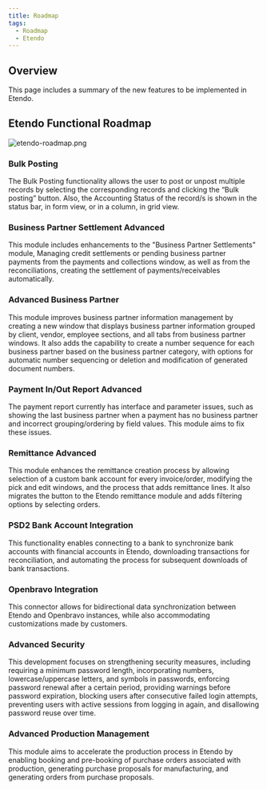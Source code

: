 ```yaml
---
title: Roadmap
tags:
  - Roadmap
  - Etendo
---
```


## Overview

This page includes a summary of the new features to be implemented in Etendo.

## Etendo Functional Roadmap

![etendo-roadmap.png](/docs.etendo.software/assets/whats-new/roadmap/etendo-roadmap.png)

### Bulk Posting

The Bulk Posting functionality allows the user to post or unpost multiple records by selecting the corresponding records and clicking the “Bulk posting” button. Also, the Accounting Status of the record/s is shown in the status bar, in form view, or in a column, in grid view.

### Business Partner Settlement Advanced

This module includes enhancements to the "Business Partner Settlements" module,
Managing credit settlements or pending business partner payments from the payments and collections window, as well as from the reconciliations, creating the settlement of payments/receivables automatically.

### Advanced Business Partner

This module improves business partner information management by creating a new window that displays business partner information grouped by client, vendor, employee sections, and all tabs from business partner windows. It also adds the capability to create a number sequence for each business partner based on the business partner category, with options for automatic number sequencing or deletion and modification of generated document numbers.

### Payment In/Out Report Advanced

The payment report currently has interface and parameter issues, such as showing the last business partner when a payment has no business partner and incorrect grouping/ordering by field values. This module aims to fix these issues.

### Remittance Advanced

This module enhances the remittance creation process by allowing selection of a custom bank account for every invoice/order, modifying the pick and edit windows, and the process that adds remittance lines. It also migrates the button to the Etendo remittance module and adds filtering options by selecting orders.

### PSD2 Bank Account Integration

This functionality enables connecting to a bank to synchronize bank accounts with financial accounts in Etendo, downloading transactions for reconciliation, and automating the process for subsequent downloads of bank transactions.

### Openbravo Integration

This connector allows for bidirectional data synchronization between Etendo and Openbravo instances, while also accommodating customizations made by customers.

### Advanced Security

This development focuses on strengthening security measures, including requiring a minimum password length, incorporating numbers, lowercase/uppercase letters, and symbols in passwords, enforcing password renewal after a certain period, providing warnings before password expiration, blocking users after consecutive failed login attempts, preventing users with active sessions from logging in again, and disallowing password reuse over time.

### Advanced Production Management

This module aims to accelerate the production process in Etendo by enabling booking and pre-booking of purchase orders associated with production, generating purchase proposals for manufacturing, and generating orders from purchase proposals.
